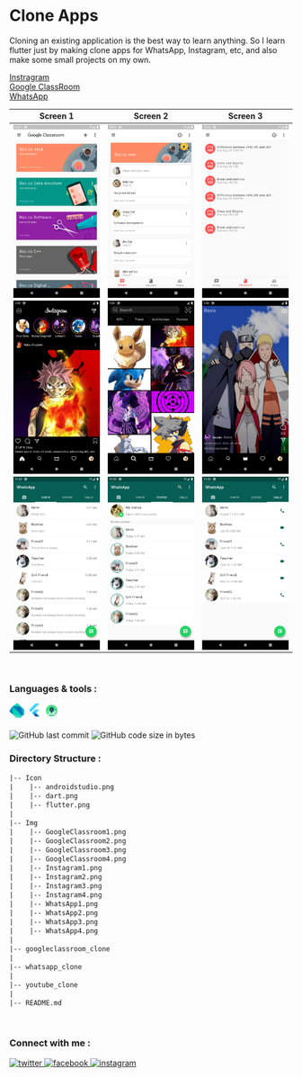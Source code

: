 # Clone Apps
Cloning an existing application is the best way to learn anything. So I learn flutter just by making clone apps for WhatsApp, Instagram, etc, and also make some small projects on my own.

[ Instragram ](https://github.com/AbhilashTUofficial/Instagram-Clone-Flutter)\
[ Google ClassRoom ](https://github.com/AbhilashTUofficial/GoogleClassRoom-Clone-Flutter)\
[ WhatsApp ](https://github.com/AbhilashTUofficial/WhatsApp-Clone-Flutter)
<br/>

|Screen 1|Screen 2|Screen 3|
|---|---|---|
|<img align="left" alt="BlockCrush Game" width="200px" src="./Img/GoogleClassroom1.png">|<img align="left" alt="BlockCrush Game" width="200px" src="./Img/GoogleClassroom2.png">|<img align="left" alt="BlockCrush Game" width="200px" src="./Img/GoogleClassroom3.png">|
|<img align="left" alt="BlockCrush Game" width="200px" src="./Img/Instagram1.png">|<img align="left" alt="BlockCrush Game" width="200px" src="./Img/Instagram2.png">|<img align="left" alt="BlockCrush Game" width="200px" src="./Img/Instagram3.png">|
|<img align="left" alt="BlockCrush Game" width="200px" src="./Img/WhatsApp1.png">|<img align="left" alt="BlockCrush Game" width="200px" src="./Img/WhatsApp2.png">|<img align="left" alt="BlockCrush Game" width="200px" src="./Img/WhatsApp3.png">|
<br/>

### Languages & tools :
[<img align="left" alt="Dart" width="26px" src="./Icon/dart.png">][dart]
[<img align="left" alt="Flutter" width="36px" src="./Icon/flutter.png">][flutter]
[<img align="left" alt="Android studio" width="26px" src="./Icon/androidstudio.png">][flutter]
<br/><br/>

![GitHub last commit](https://img.shields.io/github/last-commit/AbhilashTUofficial/CloneApps?color=blue&label=Last%20Commit%3A&style=for-the-badge)
![GitHub code size in bytes](https://img.shields.io/github/languages/code-size/AbhilashTUofficial/CloneApps?label=Repo%20Size%3A&style=for-the-badge)

### Directory Structure :

    |-- Icon
    |    |-- androidstudio.png
    |    |-- dart.png
    |    |-- flutter.png
    |
    |-- Img
    |    |-- GoogleClassroom1.png
    |    |-- GoogleClassroom2.png
    |    |-- GoogleClassroom3.png
    |    |-- GoogleClassroom4.png
    |    |-- Instagram1.png
    |    |-- Instagram2.png
    |    |-- Instagram3.png
    |    |-- Instagram4.png
    |    |-- WhatsApp1.png
    |    |-- WhatsApp2.png
    |    |-- WhatsApp3.png
    |    |-- WhatsApp4.png
    |
    |-- googleclassroom_clone
    |
    |-- whatsapp_clone
    |
    |-- youtube_clone
    |
    |-- README.md

<br/>

### Connect with me :  
<a href="https://twitter.com/Abhilash_TU" target="_blank">
<img src=https://img.shields.io/badge/twitter-%2300acee.svg?&style=for-the-badge&logo=twitter&logoColor=white alt=twitter style="margin-bottom: 5px;" />
</a>
<a href="https://www.facebook.com/Abhilashtuofficial" target="_blank">
<img src=https://img.shields.io/badge/facebook-%232E87FB.svg?&style=for-the-badge&logo=facebook&logoColor=white alt=facebook style="margin-bottom: 5px;" />
</a>
<a href="https://www.instagram.com/abhilash_tu/" target="_blank">
<img src=https://img.shields.io/badge/instagram-%23000000.svg?&style=for-the-badge&logo=instagram&logoColor=white alt=instagram style="margin-bottom: 5px;" />
</a>  
<br/>

[website]: https://abhilashtuofficial.github.io/
[instagram]: https://www.instagram.com/abhilash_tu/
[dart]: https://github.com/AbhilashTUofficial/CloneApps
[flutter]: https://github.com/AbhilashTUofficial/CloneApps




